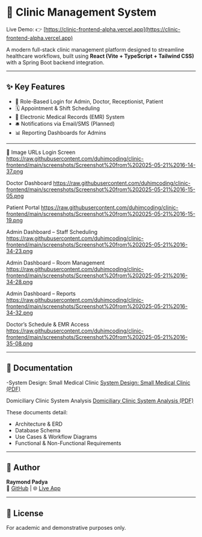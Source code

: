 # 🏥 Clinic Management System

Live Demo: 👉 [https://clinic-frontend-alpha.vercel.app](https://clinic-frontend-alpha.vercel.app)

A modern full-stack clinic management platform designed to streamline healthcare workflows, built using **React (Vite + TypeScript + Tailwind CSS)** with a Spring Boot backend integration.

---

## ✨ Key Features

- 🔐 Role-Based Login for Admin, Doctor, Receptionist, Patient
- 🗓️ Appointment & Shift Scheduling
- 🧾 Electronic Medical Records (EMR) System
- 🛎️ Notifications via Email/SMS (Planned)
- 📊 Reporting Dashboards for Admins

---
📸 Image URLs
Login Screen
https://raw.githubusercontent.com/duhimcoding/clinic-frontend/main/screenshots/Screenshot%20from%202025-05-21%2016-14-37.png

Doctor Dashboard
https://raw.githubusercontent.com/duhimcoding/clinic-frontend/main/screenshots/Screenshot%20from%202025-05-21%2016-15-05.png

Patient Portal
https://raw.githubusercontent.com/duhimcoding/clinic-frontend/main/screenshots/Screenshot%20from%202025-05-21%2016-15-19.png

Admin Dashboard – Staff Scheduling
https://raw.githubusercontent.com/duhimcoding/clinic-frontend/main/screenshots/Screenshot%20from%202025-05-21%2016-34-23.png

Admin Dashboard – Room Management
https://raw.githubusercontent.com/duhimcoding/clinic-frontend/main/screenshots/Screenshot%20from%202025-05-21%2016-34-28.png

Admin Dashboard – Reports
https://raw.githubusercontent.com/duhimcoding/clinic-frontend/main/screenshots/Screenshot%20from%202025-05-21%2016-34-32.png

Doctor’s Schedule & EMR Access
https://raw.githubusercontent.com/duhimcoding/clinic-frontend/main/screenshots/Screenshot%20from%202025-05-21%2016-35-08.png



---

## 📘 Documentation

-System Design: Small Medical Clinic
[System Design: Small Medical Clinic (PDF)](https://github.com/duhimcoding/clinic-frontend/raw/main/documentation/System%20Design%20Documentation:%20Small%20Medical%20Clinic%20Software%20System.pdf)

Domiciliary Clinic System Analysis
[Domiciliary Clinic System Analysis (PDF)](https://github.com/duhimcoding/clinic-frontend/raw/main/documentation/Domiciliary%20Clinic%20System%20Analysis%20Documentation.pdf)

These documents detail:
- Architecture & ERD
- Database Schema
- Use Cases & Workflow Diagrams
- Functional & Non-Functional Requirements

---

## 💼 Author

**Raymond Padya**  
🔗 [GitHub](https://github.com/duhimcoding) | 🌐 [Live App](https://clinic-frontend-alpha.vercel.app)

---

## 📄 License

For academic and demonstrative purposes only.
